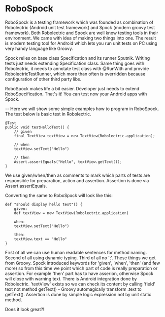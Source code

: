 RoboSpock
=========

RoboSpock is a testing framework which was founded as combination of Robolectric (Android unit test framework) and Spock (modern groovy test framework). Both Robolectric and Spock are well know testing tools in their environment. We came with idea of making two things into one. The result is modern testing tool for Android which lets you run unit tests on PC using very handy language like Groovy.

Spock relies on base class Specification and its runner Sputnik. Writing tests just needs extending Specification class. Same thing goes with Robolectric, it needs to annotate test class with @RunWith and provide RobolectricTestRunner, which more than often is overridden because configuration of other third party libs.

RoboSpock makes life a bit easier. Developer just needs to extend RoboSpecification. That's it! You can test now your Android apps with Spock.

--
Here we will show some simple examples how to program in RoboSpock.
The test below is basic test in Robolectric.

    @Test
    public void testHelloText() {
        // given
        final TextView textView = new TextView(Robolectric.application);

        // when
        textView.setText("Hello")

        // then
        Assert.assertEquals("Hello", textView.getText());
    }

We use given/when/then as comments to mark which parts of tests are responsible for preparation, action and assertion. Assertion is done via Assert.assertEquals.

Converting the same to RoboSpock will look like this:

    def "should display hello text"() {
        given:
        def textView = new TextView(Robolectric.application)

        when:
        textView.setText("Hello")

        then:
        textView.text == "Hello"
    }
    
First of all we can use human readable sentences for method naming. Second of all using dynamic typing. Third of all no ';'. These things we get from Groovy. Spock introduced keywords for 'given', 'when', 'then' (and few more) so from this time we point which part of code is really preparation or assertion. For example 'then' part has to have asserion, otherwise Spock will close with warning text. There is Android integration done by Robolectric. 'textView' exists so we can check its content by calling 'field' text not method getText() - Groovy automagically transform .text to getText(). Assertion is done by simple logic expression not by unit static method.

Does it look great?!